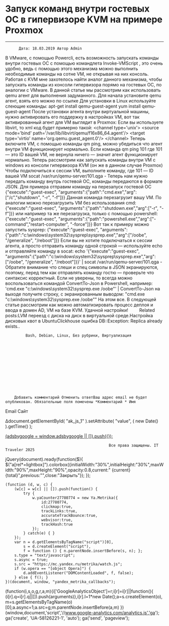 #                 	Запуск команд внутри гостевых ОС в гипервизоре KVM на примере Proxmox                	  
***            ***

			
            
		
    
	
    	  Дата: 18.03.2019 Автор Admin  
	
В VMware, с помощью Powercli, есть возможность запускать команды внутри гостевых ОС с помощью командлета Invoke-VMScript , это очень удобно, ведь с помощью этого механизма можно выполнить необходимые команды на сотне VM, не открывая на них консоль.
Работая с KVM мне захотелось найти аналог данного механизма, чтобы запускать команды из консоли гипервизора порямо на гостевых ОС, по аналогии с VMware.
В данной статье мы рассмотрим как использовать qemu агент для выполнения задуманного.
Для начала установите qemu агент, взять его можно по ссылке
Для установки в Linux используйте слеющие команды:
apt-get install qemu-guest-agent
yum install qemu-guest-agent
После установки агента внутри виртуальной машины, нужно активировать его поддержку в настройках VM, вот так активированный агент для VM выглядит в Proxmox:
Если вы используете libvirt, то xml код будет примерно такой:
&lt;channel type='unix'&gt;
   &lt;source mode='bind' path='/var/lib/libvirt/qemu/f16x86_64.agent'/&gt;
   &lt;target type='virtio' name='org.qemu.guest_agent.0'/&gt;
&lt;/channel&gt;
Теперь включите VM, с помощью команды qm ping, можно убедиться что агент внутри VM функционирует нормально.
Если команда
qm ping 101
где 101 &#8212; это ID вашей VM, не вернула ничего &#8212; значит агент функционирует нормально.
Теперь рассмотрим как запускать команды внутри VM с windows из консоли гипервизора KVM (он же в данном случае Proxmox)
Чтобы подключиться к сессии VM, выполните команду, где 101 &#8212; ID вашей VM
socat /var/run/qemu-server/101.qga -
Теперь нам нужно передать команду внутрь гостевой ОС, команды передаются в формате JSON.
Для примера отправим команду на перезапуск гостевой ОС
{"execute":"guest-exec", "arguments":{"path":"cmd.exe","arg":["/c","shutdown", "-r", "-f"]}}
Данная команда перезагрузит вашу VM.
По аналогии можно перезагрузить VM без использования cmd:
{"execute":"guest-exec", "arguments":{"path":"shutdown.exe","arg":["-r", "-f"]}}
или например та же перезагрузка, только с помощью powershell:
{"execute":"guest-exec", "arguments":{"path":"powershell.exe","arg":["-command","restart-computer", "-force"]}}
Вот так к примеру можно запустить sysprep:
{"execute":"guest-exec", "arguments":{"path":"c:\\windows\\system32\\sysprep\\sysprep.exe","arg":["/oobe", "/generalize", "/reboot"]}}
Если вы не хотите подключаться к сессии агента, а просто отправить команду одной строкой &#8212; используйте echo и отправляйте команду в socat:
echo '{"execute":"guest-exec", "arguments":{"path":"c:\\windows\\system32\\sysprep\\sysprep.exe","arg":["/oobe", "/generalize", "/reboot"]}}' | socat /var/run/qemu-server/101.qga -
Обратите внимание что слеши и спец символы в JSON экранируются, поэтому, перед тем как отправлять команду гостю &#8212; проверьте что синтаксис корректный.
Если не уверены, то всегда можно воспользоваться командой ConvertTo-Json в Powershell, например:
'cmd.exe "с:\windows\system32\sysprep.exe /oobe"' | ConvertTo-Json
на выходе получите строку, с экранированным выводом:
"cmd.exe \"с:\\windows\\system32\\sysprep.exe /oobe\""
На этом все.
В следующей статье рассмотрим как можно автоматизировать процесс деплоя и ввода в домен AD, VM на базе KVM.
Удачной настройки!
&nbsp;
&nbsp;
&nbsp;
&nbsp;
Related posts:LVM переезд с диска на диск в виртуальной среде.Настройка дисковых квот в UbuntuClickhouse ошибка DB::Exception: Replica already exists..
        
             Bash, Debian, Linux, Без рубрики, Виртуализация 
               
        
            
        
    
                        
                    
                    
                
        
                
	
		
		Добавить комментарий Отменить ответВаш адрес email не будет опубликован. Обязательные поля помечены *Комментарий * Имя 
Email 
Сайт 
 
&#916;document.getElementById( "ak_js_1" ).setAttribute( "value", ( new Date() ).getTime() );	
	
<ins class="adsbygoogle"
     style="display:block"
     data-ad-client="ca-pub-1890562251101921"
     data-ad-slot="9117958896"
     data-ad-format="auto">
(adsbygoogle = window.adsbygoogle || []).push({});
			
        
        
		
        
           
    
    
  
	
    
		
        
             
			
                
                    
                                                  Все права защищены. IT Traveler 2025 
                         
                        
																														                    
                    
				
                
                
    
			
		                            
	
	
                
                
			
                
		
        
	
    
jQuery(document).ready(function($){
  $("a[rel*=lightbox]").colorbox({initialWidth:"30%",initialHeight:"30%",maxWidth:"90%",maxHeight:"90%",opacity:0.8,current:" {current}  {total}",previous:"",close:"Закрыть"});
});
  
    (function (d, w, c) {
        (w[c] = w[c] || []).push(function() {
            try {
                w.yaCounter27780774 = new Ya.Metrika({
                    id:27780774,
                    clickmap:true,
                    trackLinks:true,
                    accurateTrackBounce:true,
                    webvisor:true,
                    trackHash:true
                });
            } catch(e) { }
        });
        var n = d.getElementsByTagName("script")[0],
            s = d.createElement("script"),
            f = function () { n.parentNode.insertBefore(s, n); };
        s.type = "text/javascript";
        s.async = true;
        s.src = "https://mc.yandex.ru/metrika/watch.js";
        if (w.opera == "[object Opera]") {
            d.addEventListener("DOMContentLoaded", f, false);
        } else { f(); }
    })(document, window, "yandex_metrika_callbacks");
  (function(i,s,o,g,r,a,m){i['GoogleAnalyticsObject']=r;i[r]=i[r]||function(){
  (i[r].q=i[r].q||[]).push(arguments)},i[r].l=1*new Date();a=s.createElement(o),
  m=s.getElementsByTagName(o)[0];a.async=1;a.src=g;m.parentNode.insertBefore(a,m)
  })(window,document,'script','//www.google-analytics.com/analytics.js','ga');
  ga('create', 'UA-58126221-1', 'auto');
  ga('send', 'pageview');
